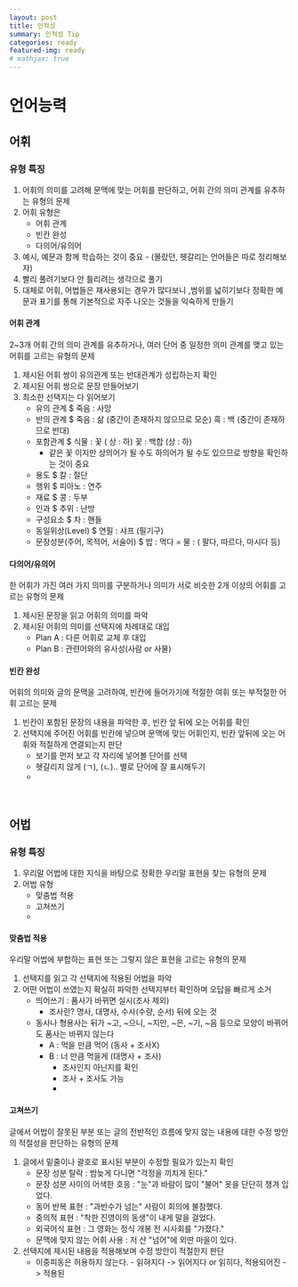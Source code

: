 ```yaml
---
layout: post
title: 인적성
summary: 인적성 Tip
categories: ready
featured-img: ready
# mathjax: true
---
```


# 언어능력

## 어휘

### 유형 특징
1. 어휘의 의미를 고려해 문맥에 맞는 어휘를 판단하고, 어휘 간의 의미 관계를 유추하는 유형의 문제
2. 어휘 유형은 
   - 어휘 관계
   - 빈칸 완성
   - 다의어/유의어
3. 예시, 예문과 함께 학습하는 것이 중요 - (몰랐던, 헷갈리는 언어들은 따로 정리해보자)
4. 빨리 풀려기보다 안 틀리려는 생각으로 풀기
5. 대체로 어휘, 어법들은 재사용되는 경우가 많다보니 ,범위를 넓히기보다 정확한 예문과 표기를 통해 기본적으로 자주 나오는 것들을 익숙하게 만들기

#### 어휘 관계
2~3개 어휘 간의 의미 관계를 유추하거나, 여러 단어 중 일정한 의미 관계를 맺고 있는 어휘를 고르는 유형의 문제

1. 제시된 어휘 쌍이 유의관계 또는 반대관계가 성립하는지 확인
2. 제시된 어휘 쌍으로 문장 만들어보기
3. 최소한 선택지는 다 읽어보기
   - 유의 관계 $ 죽음 : 사망
   - 반의 관계 $ 죽음 : 삶 (중간이 존재하지 않으므로 모순)
                              흑 : 백 (중간이 존재하므로 반대)
   - 포함관계 $ 식물 : 꽃 ( 상 : 하)
                                                 꽃 : 백합 (상 : 하)
        * 같은 꽃 이지만 상의어가 될 수도 하의어가 될 수도 있으므로 방향을 확인하는 것이 중요
   - 용도 $ 칼 : 절단
   - 행위 $ 피아노 : 연주
   - 재료 $ 콩 : 두부
   - 인과 $ 추위 : 난방
   - 구성요소 $ 차 : 핸들
   - 동일위상(Level) $ 연필 : 샤프 (필기구)
   - 문장성분(주어, 목적어, 서술어) $ 밥 : 먹다 = 물 : ( 팔다, 따르다, 마시다 등)

#### 다의어/유의어
한 어휘가 가진 여러 가지 의미를 구분하거나 의미가 서로 비슷한 2개 이상의 어휘를 고르는 유형의 문제
1. 제시된 문장을 읽고 어휘의 의미를 파악
2. 제시된 어휘의 의미를 선택지에 차례대로 대입
   - Plan A : 다른 어휘로 교체 후 대입
   - Plan B : 관련어와의 유사성(사람 or 사물)
   
     
#### 빈칸 완성
어휘의 의미와 글의 문맥을 고려하여, 빈칸에 들어가기에 적절한 여휘 또는 부적절한 어휘 고르는 문제
1. 빈칸이 포함된 문장의 내용을 파악한 후, 빈칸 앞 뒤에 오는 어휘를 확인
2. 선택지에 주어진 어휘를 빈칸에 넣으며 문맥에 맞는 어휘인지, 빈칸 앞뒤에 오는 어휘와 적절하게 연결되는지 판단
   - 보기를 먼저 보고 각 자리에 넣어볼 단어를 선택
   - 헷갈리지 않게 (ㄱ), (ㄴ).. 별로 단어에 잘 표시해두기
   - 

<br>

## 어법

### 유형 특징
1. 우리말 어법에 대한 지식을 바탕으로 정확한 우리말 표현을 찾는 유형의 문제
2. 어법 유형
   - 맞춤법 적용
   - 고쳐쓰기
   - 
#### 맞춤법 적용
우리말 어법에 부합하는 표현 또는 그렇지 않은 표현을 고르는 유형의 문제
1. 선택지를 읽고 각 선택지에 적용된 어법을 파악
2. 어떤 어법이 쓰였는지 확실히 파악한 선택지부터 확인하며 오답을 빠르게 소거
   - 띄어쓰기 : 품사가 바뀌면 실시(조사 제외)
     - 조사란? 명사, 대명사, 수사(수량, 순서) 뒤에 오는 것
   - 동사나 형용사는 뒤가 ~고, ~으니, ~지만, ~은, ~기, ~음 등으로 모양이 바뀌어도 품사는 바뀌지 않는다
     - A : 먹을 만큼 먹어 (동사 + 조사X)
     - B : 너 만큼 먹을게 (대명사 + 조사)
       - 조사인지 아닌지를 확인
       - 조사 + 조사도 가능
       - 
#### 고쳐쓰기
글에서 어법이 잘못된 부분 또는 글의 전반적인 흐름에 맞지 않는 내용에 대한 수정 방안의 적절성을 판단하는 유형의 문제
1. 글에서 밑줄이나 괄호로 표시된 부분이 수정할 필요가 있는지 확인 
   - 문장 성분 탈락 : 밤늦게 다니면 "걱정을 끼치게 된다."
   - 문장 성분 사이의 어색한 호응 : "눈"과 바람이 많이 "불어" 옷을 단단히 챙겨 입었다.
   - 동어 반복 표현 : "과반수가 넘는" 사람이 회의에 불참했다.
   - 중의적 표현 : "착한 진영이의 동생"이 내게 말을 걸었다.
   - 외국어식 표현 : 그 영화는 정식 개봉 전 시사회를 "가졌다."
   - 문맥에 맞지 않는 어휘 사용 : 저 산 "넘어"에 외딴 마을이 있다.
2. 선택지에 제시된 내용을 적용해보며 수정 방안이 적절한지 판단
   - 이중피동은 허용하지 않는다. 
                                                        -  읽혀지다 -> 읽어지다 or 읽히다, 적용되어진 -> 적용된